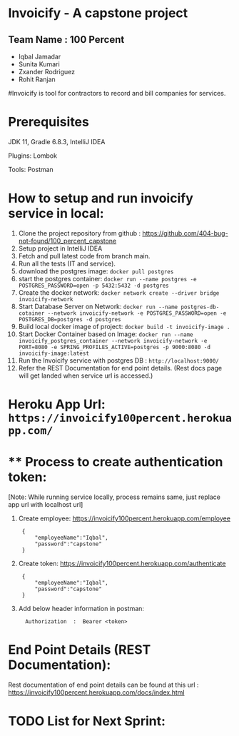 # **Invoicify - A capstone project**

##  Team Name : 100 Percent
* Iqbal Jamadar
* Sunita Kumari
* Zxander Rodriguez
* Rohit Ranjan


#Invoicify is tool for contractors to record and bill companies for services.

# **Prerequisites**

JDK 11,
Gradle 6.8.3,
IntelliJ IDEA

Plugins: Lombok

Tools: Postman

# **How to setup and run invoicify service in local:**

1. Clone the project repository from github : https://github.com/404-bug-not-found/100_percent_capstone
2. Setup project in IntelliJ IDEA
3. Fetch and pull latest code from branch main.
4. Run all the tests (IT and service).
5. download the postgres image: `docker pull postgres`
6. start the postgres container: `docker run --name postgres -e POSTGRES_PASSWORD=open -p 5432:5432 -d postgres`
7. Create the docker network: `docker network create --driver bridge invoicify-network`
8. Start Database Server on Network: `docker run --name postgres-db-cotainer --network invoicify-network -e POSTGRES_PASSWORD=open -e POSTGRES_DB=postgres -d postgres`
9. Build local docker image of project: `docker build -t invoicify-image .`
10. Start Docker Container based on Image: `docker run --name invoicify_postgres_container --network invoicify-network -e PORT=8080 -e SPRING_PROFILES_ACTIVE=postgres -p 9000:8080 -d invoicify-image:latest`
11. Run the Invoicify service with postgres DB : `http://localhost:9000/`
12. Refer the REST Documentation for end point details. (Rest docs page will get landed when service url is accessed.)


# **Heroku App Url:** `https://invoicify100percent.herokuapp.com/`

# ** Process to create authentication token:
[Note: While running service locally, process remains same, just replace app url with localhost url]

1. Create employee: https://invoicify100percent.herokuapp.com/employee

        {
            "employeeName":"Iqbal",
            "password":"capstone"
        }

2. Create token: https://invoicify100percent.herokuapp.com/authenticate

        {
            "employeeName":"Iqbal",
            "password":"capstone"
        }

3. Add below header information in postman:

         Authorization  :  Bearer <token>

# **End Point Details (REST Documentation):**

Rest documentation of end point details can be found at this url : https://invoicify100percent.herokuapp.com/docs/index.html

# **TODO List for Next Sprint:**
